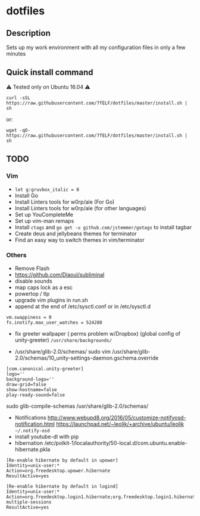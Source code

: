 # dotfiles

## Description
Sets up my work environment with all my configuration files in only a few minutes

## Quick install command
:warning: Tested only on Ubuntu 16.04 :warning:
```
curl -sSL https://raw.githubusercontent.com/7fELF/dotfiles/master/install.sh | sh
```
or:
```
wget -qO- https://raw.githubusercontent.com/7fELF/dotfiles/master/install.sh | sh
```

## TODO
### Vim
- `let g:gruvbox_italic = 0`
- Install Go
- Install Linters tools for w0rp/ale (For Go)
- Install Linters tools for w0rp/ale (for other languages)
- Set up YouCompleteMe
- Set up vim-man remaps
- Install `ctags` and `go get -u github.com/jstemmer/gotags` to install tagbar
- Create deus and jellybeans themes for terminator
- Find an easy way to switch themes in vim/terminator
### Others
- Remove Flash
- https://github.com/Diaoul/subliminal
- disable sounds
- map caps lock as a esc
- powertop / tlp
- upgrade vim plugins in run.sh
- append at the end of /etc/sysctl.conf or in /etc/sysctl.d
```
vm.swappiness = 0
fs.inotify.max_user_watches = 524288
```
- fix greeter wallpaper ( perms problem w/Dropbox) (global config of unity-greeter)
`/usr/share/backgrounds/`

- /usr/share/glib-2.0/schemas/
sudo vim /usr/share/glib-2.0/schemas/10_unity-settings-daemon.gschema.override
```
[com.canonical.unity-greeter]
logo=''
background-logo=''
draw-grid=false
show-hostname=false
play-ready-sound=false
```
sudo glib-compile-schemas /usr/share/glib-2.0/schemas/
- Notifications
http://www.webupd8.org/2016/05/customize-notifyosd-notification.html
https://launchpad.net/~leolik/+archive/ubuntu/leolik
`~/.notify-osd`
- install youtube-dl with pip
- hibernation /etc/polkit-1/localauthority/50-local.d/com.ubuntu.enable-hibernate.pkla
```
[Re-enable hibernate by default in upower]
Identity=unix-user:*
Action=org.freedesktop.upower.hibernate
ResultActive=yes

[Re-enable hibernate by default in logind]
Identity=unix-user:*
Action=org.freedesktop.login1.hibernate;org.freedesktop.login1.hibernate-multiple-sessions
ResultActive=yes
```

